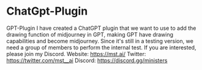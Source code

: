 # ChatGpt-Plugin
GPT-Plugin
I have created a ChatGPT plugin that we want to use to add the drawing function of midjourney in GPT, making GPT have drawing capabilities and become midjourney. 
Since it's still in a testing version, we need a group of members to perform the internal test. If you are interested, please join my Discord.
Website:    https://mst.ai/
Twitter:    https://twitter.com/mst__ai
Discord:    https://discord.gg/ministers
